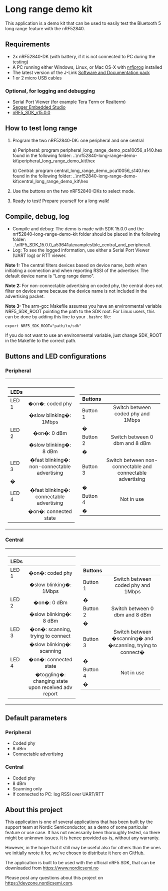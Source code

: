 # Long range demo kit
This application is a demo kit that can be used to easily test the Bluetooth 5 long range feature with the nRF52840.

## Requirements
* 2x nRF52840-DK (with battery, if it is not connected to PC during the testing)
* A PC running either Windows, Linux, or Mac OS-X with [nrfjprog](http://infocenter.nordicsemi.com/index.jsp?topic=%2Fcom.nordic.infocenter.tools%2Fdita%2Ftools%2Fnrf5x_command_line_tools%2Fnrf5x_installation.html&cp=5_1_1) installed
* The latest version of the J-Link [Software and Documentation pack](https://www.segger.com/downloads/jlink#)
* 1 or 2 micro USB cables
### Optional, for  logging and debugging
* Serial Port Viewer (for example Tera Term or Realterm)
* [Segger Embedded Studio](https://www.segger.com/products/development-tools/embedded-studio/)
* [nRF5_SDK_v15.0.0](http://developer.nordicsemi.com/nRF5_SDK/nRF5_SDK_v15.x.x/)

## How to test long range
1. Program the two nRF52840-DK: one peripheral and one central 

    a) Peripheral: program peripheral_long_range_demo_pca10056_s140.hex found in the following folder:  ..\nrf52840-long-range-demo-kit\peripheral_long_range_demo_kit\hex
    
    b) Central: program central_long_range_demo_pca10056_s140.hex found in the following folder: ..\nrf52840-long-range-demo-kit\central_long_range_demo_kit\hex

2. Use the buttons on the two nRF52840-DKs to select mode. 
3. Ready to test! Prepare yourself for a long walk!

## Compile, debug, log

* Compile and debug: The demo is made with SDK 15.0.0 and the nrf52840-long-range-demo-kit folder should be placed in the following folder: ..\nRF5_SDK_15.0.0_a53641a\examples\ble_central_and_peripheral\
* Log: To see the logged information, use either a Serial Port Viewer (UART log) or RTT viewer. 

**Note 1:** The central filters devices based on device name, both when initiating a connection and when reporting RSSI of the advertiser. The default device name is "Long range demo".

**Note 2:** For non-connectable advertising on coded phy, the central does not filter on device name because the device name is not included in the advertising packet. 

**Note 3:** The arm-gcc Makefile assumes you have an environmental variable NRF5\_SDK\_ROOT pointing the path to the SDK root. For Linux users, this can be done by adding this line to your `.bashrc` file:

```
export NRF5_SDK_ROOT="path/to/sdk"
```

If you do not want to use an environmental variable, just change SDK\_ROOT in the Makefile to the correct path.

## Buttons and LED configurations
### Peripheral 


<table>
<tr><th>  </th><th>  </th></tr>
<tr><td>

| LEDs        |            |                                                                               
| ------------- |:-------------:|                                                                      
| LED 1      | �on�: coded phy  |     
|            | �slow blinking�: 1Mbps     |                
| LED 2      | �on�: 0 dBm |    
|            | �slow blinking�: 8 dBm  |                 
| LED 3 |   �fast blinking�: non-connectable advertising  |   
| �                |                   |                                         
| LED 4 |  �fast blinking�: connectable advertising  |  
|            |  �on�: connected state   |     

</td><td>

| Buttons        |            |       
| ------------- |:-------------:|                                  
| Button 1      |  Switch between coded phy and 1Mbps |  
|     �          |                          |                  
| Button 2      | Switch between 0 dbm and 8 dBm |    
| �                |                   |                     
| Button 3 |  Switch between non-connectable and connectable advertising  |
| �                |                   |          
| Button 4  |  Not in use |          
| �        |            |                         

</td></tr> </table>
               

### Central 

<table>
<tr><th>  </th><th>  </th></tr>
<tr><td>

| LEDs        |            |                                                                                          
| ------------- |:-------------:|                                                                                     
| LED 1      | �on�: coded phy|    
|     | �slow blinking�: 1Mbps|                                  
| LED 2      | �on�: 0 dBm |     
|     |  �slow blinking�: 8 dBm |                              
| LED 3 |   �on�: scanning, trying to connect | 
| | �slow blinking�: scanning|                 
| LED 4 |  �on�: connected state |     
| | �toggling�: changing state upon received adv report |     


</td><td>

| Buttons        |            |       
| ------------- |:-------------:|                                  
| Button 1      |  Switch between coded phy and 1Mbps |     
| �        |            |                
| Button 2      | Switch between 0 dbm and 8 dBm |       
| �        |            |                   
| Button 3 | Switch between �scanning� and �scanning, trying to	connect� |
| �        |            | 
| Button 4  |  Not in use |
| �        |            |                                      

</td></tr> </table>


## Default parameters
### Peripheral
* Coded phy
* 8 dBm
* Connectable advertising

### Central
* Coded phy
* 8 dBm
* Scanning only
* If connected to PC: log RSSI over UART/RTT  


## About this project
This application is one of several applications that has been built by the support team at Nordic Semiconductor, as a demo of some particular feature or use case. It has not necessarily been thoroughly tested, so there might be unknown issues. It is hence provided as-is, without any warranty.

However, in the hope that it still may be useful also for others than the ones we initially wrote it for, we've chosen to distribute it here on GitHub.

The application is built to be used with the official nRF5 SDK, that can be downloaded from https://www.nordicsemi.no 

Please post any questions about this project on https://devzone.nordicsemi.com.